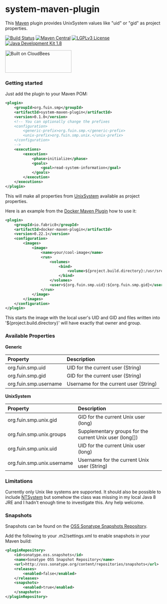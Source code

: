 # system-maven-plugin
This [Maven](https://maven.apache.org/) plugin provides UnixSystem values like "uid" or "gid" as project properties.

[![Build Status](https://fuin-org.ci.cloudbees.com/job/system-maven-plugin/badge/icon)](https://fuin-org.ci.cloudbees.com/job/system-maven-plugin/)
[![Maven Central](https://maven-badges.herokuapp.com/maven-central/org.fuin.smp/system-maven-plugin/badge.svg)](https://maven-badges.herokuapp.com/maven-central/org.fuin.smp/system-maven-plugin/)
[![LGPLv3 License](http://img.shields.io/badge/license-LGPLv3-blue.svg)](https://www.gnu.org/licenses/lgpl.html)
[![Java Development Kit 1.8](https://img.shields.io/badge/JDK-1.8-green.svg)](http://www.oracle.com/technetwork/java/javase/downloads/jdk8-downloads-2133151.html)

<a href="https://fuin-org.ci.cloudbees.com/job/system-maven-plugin"><img src="http://www.fuin.org/images/Button-Built-on-CB-1.png" width="213" height="72" border="0" alt="Built on CloudBees"/></a>

### Getting started
Just add the plugin to your Maven POM:
```xml
<plugin>
    <groupId>org.fuin.smp</groupId>
    <artifactId>system-maven-plugin</artifactId>
    <version>0.1.0</version>
    <!-- You can optionally change the prefixes
    <configuration>
        <generic-prefix>org.fuin.smp.</generic-prefix>
        <unix-prefix>org.fuin.smp.unix.</unix-prefix>
    </configuration>
    -->
    <executions>
        <execution>
            <phase>initialize</phase>
            <goals>
                <goal>read-system-information</goal>
            </goals>
        </execution>
    </executions>
</plugin>
```
This will make all properties from [UnixSystem](https://docs.oracle.com/javase/8/docs/jre/api/security/jaas/spec/com/sun/security/auth/module/UnixSystem.html) available as project properties.

Here is an example from the [Docker Maven Plugin](https://github.com/fabric8io/docker-maven-plugin) how to use it:
```xml
<plugin>
    <groupId>io.fabric8</groupId>
    <artifactId>docker-maven-plugin</artifactId>
    <version>0.22.1</version>
    <configuration>
        <images>
            <image>
                <name>your/cool-image</name>
                <run>
                    <volumes>
                        <bind>
                            <volume>${project.build.directory}:/usr/src/result</volume>
                        </bind>
                    </volumes>
                    <user>${org.fuin.smp.uid}:${org.fuin.smp.gid}</user>
                </run>
            </image>
        </images>
    </configuration>
</plugin>
```
This starts the image with the local user's UID and GID and files written into '${project.build.directory}' will have exactly that owner and group.

### Available Properties

**Generic**

| Property | Description |
|:---------|:------------|
| org.fuin.smp.uid | UID for the current user (String) |
| org.fuin.smp.gid | GID for the current user (String) |
| org.fuin.smp.username | Username for the current user (String) |


**UnixSystem**

| Property | Description |
|:---------|:------------|
| org.fuin.smp.unix.gid | GID for the current Unix user (long) |
| org.fuin.smp.unix.groups | Supplementary groups for the current Unix user (long[]) |
| org.fuin.smp.unix.uid | UID for the current Unix user (long) |
| org.fuin.smp.unix.username | Username for the current Unix user (String) |



### Limitations

Currently only Unix like systems are supported. It should also be possible to include [NTSystem](https://docs.oracle.com/javase/8/docs/jre/api/security/jaas/spec/com/sun/security/auth/module/NTSystem.html) 
but somehow the class was missing in my local Java 8 JRE and I hadn't enough time to investigate this. Any help welcome.

### Snapshots

Snapshots can be found on the [OSS Sonatype Snapshots Repository](http://oss.sonatype.org/content/repositories/snapshots/org/fuin "Snapshot Repository"). 

Add the following to your .m2/settings.xml to enable snapshots in your Maven build:

```xml
<pluginRepository>
    <id>sonatype.oss.snapshots</id>
    <name>Sonatype OSS Snapshot Repository</name>
    <url>http://oss.sonatype.org/content/repositories/snapshots</url>
    <releases>
        <enabled>false</enabled>
    </releases>
    <snapshots>
        <enabled>true</enabled>
    </snapshots>
</pluginRepository>
```
